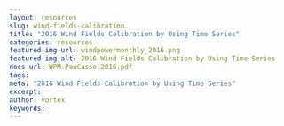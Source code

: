 ```yaml
---
layout: resources
slug: wind-fields-calibration
title: "2016 Wind Fields Calibration by Using Time Series"
categories: resources
featured-img-url: windpowermonthly_2016.png
featured-img-alt: 2016 Wind Fields Calibration by Using Time Series
docs-url: WPM.PauCasso.2016.pdf
tags:
meta: "2016 Wind Fields Calibration by Using Time Series"
excerpt: 
author: vortex
keywords: 
---
```

